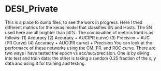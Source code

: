# DESI_Private
This is a place to dump files, to see the work in progress.
Here I tried different matrics for the keras model that classifies SN and Hosts.
The SN used here are all brighter than 50%. 
The combination of metrics tried is as follows:
  (1) Accuracy
  (2) Accuracy + AUC(PR curve)
  (3) Precision + AUC (PR Curve)
  (4) Accuracy + AUC(PR curve) + Precision
You can look at the performace of these networks using the CM, PR, and ROC curve.
There are two ways I have tested the epoch vs acc/auc/precision. One is by diving into test and train data; the other is taking a random 0.25 fraction of the x, y data and using it for training and testing. 
